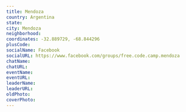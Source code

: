 ```yaml
---
title: Mendoza
country: Argentina
state: 
city: Mendoza
neighborhood: 
coordinates: -32.889729, -68.844296
plusCode:
socialName: Facebook
socialURL: https://www.facebook.com/groups/free.code.camp.mendoza
chatName:
chatURL:
eventName:
eventURL:
leaderName:
leaderURL:
oldPhoto: 
coverPhoto:
---
```

